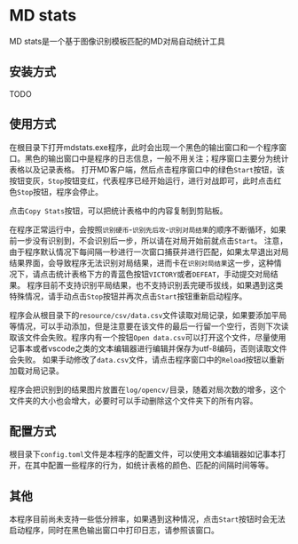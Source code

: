 # MD stats

MD stats是一个基于图像识别模板匹配的MD对局自动统计工具

## 安装方式

TODO

## 使用方式

在根目录下打开mdstats.exe程序，此时会出现一个黑色的输出窗口和一个程序窗口。黑色的输出窗口中是程序的日志信息，一般不用关注；程序窗口主要分为统计表格以及记录表格。
打开MD客户端，然后点击程序窗口中的绿色`Start`按钮，该按钮变灰，`Stop`按钮变红，代表程序已经开始运行，进行对战即可，此时点击红色`Stop`按钮，程序会停止。

点击`Copy Stats`按钮，可以把统计表格中的内容复制到剪贴板。

在程序正常运行中，会按照`识别硬币`-`识别先后攻`-`识别对局结果`的顺序不断循环，如果前一步没有识别到，不会识别后一步，所以请在对局开始前就点击`Start`。
注意，由于程序默认情况下每间隔一秒进行一次窗口捕获并进行匹配，如果太早退出对局结果界面，会导致程序无法识别对局结果，进而卡在`识别对局结果`这一步，这种情况下，请点击统计表格下方的青蓝色按钮`VICTORY`或者`DEFEAT`，手动提交对局结果。
程序目前不支持识别平局结果，也不支持识别丢完硬币拔线，如果遇到这类特殊情况，请手动点击`Stop`按钮并再次点击`Start`按钮重新启动程序。

程序会从根目录下的`resource/csv/data.csv`文件读取对局记录，如果要添加平局等情况，可以手动添加，但是注意要在该文件的最后一行留一个空行，否则下次读取该文件会失败。程序内有一个按钮`Open data.csv`可以打开这个文件，尽量使用记事本或者vscode之类的文本编辑器进行编辑并保存为utf-8编码，否则读取文件会失败。
如果手动修改了`data.csv`文件，请点击程序窗口中的`Reload`按钮以重新加载对局记录。

程序会把识别到的结果图片放置在`log/opencv/`目录，随着对局次数的增多，这个文件夹的大小也会增大，必要时可以手动删除这个文件夹下的所有内容。

## 配置方式

根目录下`config.toml`文件是本程序的配置文件，可以使用文本编辑器如记事本打开，在其中配置一些程序的行为，如统计表格的颜色、匹配的间隔时间等等。

## 其他

本程序目前尚未支持一些低分辨率，如果遇到这种情况，点击`Start`按钮时会无法启动程序，同时在黑色输出窗口中打印日志，请参照该窗口。
